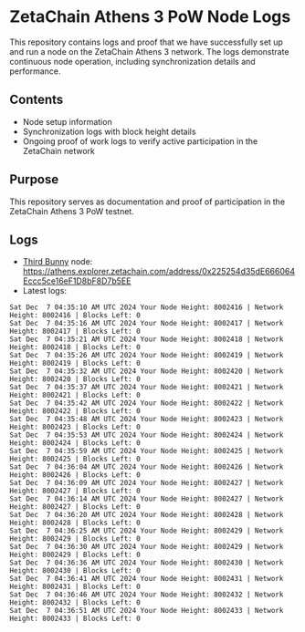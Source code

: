 # ZetaChain Athens 3 PoW Node Logs
This repository contains logs and proof that we have successfully set up and run a node on the ZetaChain Athens 3 network. The logs demonstrate continuous node operation, including synchronization details and performance.

## Contents
- Node setup information
- Synchronization logs with block height details
- Ongoing proof of work logs to verify active participation in the ZetaChain network

## Purpose
This repository serves as documentation and proof of participation in the ZetaChain Athens 3 PoW testnet.

## Logs

- [Third Bunny](https://thirdbunny.xyz/) node: https://athens.explorer.zetachain.com/address/0x225254d35dE666064Eccc5ce16eF1D8bF8D7b5EE
- Latest logs:
```
Sat Dec  7 04:35:10 AM UTC 2024 Your Node Height: 8002416 | Network Height: 8002416 | Blocks Left: 0
Sat Dec  7 04:35:16 AM UTC 2024 Your Node Height: 8002417 | Network Height: 8002417 | Blocks Left: 0
Sat Dec  7 04:35:21 AM UTC 2024 Your Node Height: 8002418 | Network Height: 8002418 | Blocks Left: 0
Sat Dec  7 04:35:26 AM UTC 2024 Your Node Height: 8002419 | Network Height: 8002419 | Blocks Left: 0
Sat Dec  7 04:35:32 AM UTC 2024 Your Node Height: 8002420 | Network Height: 8002420 | Blocks Left: 0
Sat Dec  7 04:35:37 AM UTC 2024 Your Node Height: 8002421 | Network Height: 8002421 | Blocks Left: 0
Sat Dec  7 04:35:42 AM UTC 2024 Your Node Height: 8002422 | Network Height: 8002422 | Blocks Left: 0
Sat Dec  7 04:35:48 AM UTC 2024 Your Node Height: 8002423 | Network Height: 8002423 | Blocks Left: 0
Sat Dec  7 04:35:53 AM UTC 2024 Your Node Height: 8002424 | Network Height: 8002424 | Blocks Left: 0
Sat Dec  7 04:35:59 AM UTC 2024 Your Node Height: 8002425 | Network Height: 8002425 | Blocks Left: 0
Sat Dec  7 04:36:04 AM UTC 2024 Your Node Height: 8002426 | Network Height: 8002426 | Blocks Left: 0
Sat Dec  7 04:36:09 AM UTC 2024 Your Node Height: 8002427 | Network Height: 8002427 | Blocks Left: 0
Sat Dec  7 04:36:14 AM UTC 2024 Your Node Height: 8002427 | Network Height: 8002427 | Blocks Left: 0
Sat Dec  7 04:36:20 AM UTC 2024 Your Node Height: 8002428 | Network Height: 8002428 | Blocks Left: 0
Sat Dec  7 04:36:25 AM UTC 2024 Your Node Height: 8002429 | Network Height: 8002429 | Blocks Left: 0
Sat Dec  7 04:36:30 AM UTC 2024 Your Node Height: 8002429 | Network Height: 8002429 | Blocks Left: 0
Sat Dec  7 04:36:36 AM UTC 2024 Your Node Height: 8002430 | Network Height: 8002430 | Blocks Left: 0
Sat Dec  7 04:36:41 AM UTC 2024 Your Node Height: 8002431 | Network Height: 8002431 | Blocks Left: 0
Sat Dec  7 04:36:46 AM UTC 2024 Your Node Height: 8002432 | Network Height: 8002432 | Blocks Left: 0
Sat Dec  7 04:36:51 AM UTC 2024 Your Node Height: 8002433 | Network Height: 8002433 | Blocks Left: 0
```
